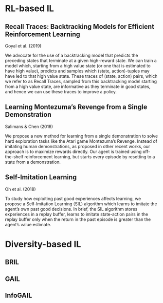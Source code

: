 # RL-based IL

## Recall Traces: Backtracking Models for Efficient Reinforcement Learning
Goyal et al. (2019)

We advocate for the use of a backtracking model that predicts the preceding states that terminate at a given high-reward state. We can train a model which, starting from a high value state (or one that is estimated to have high value), predicts and samples which (state, action)-tuples may have led to that high value state. These traces of (state, action) pairs, which we refer to as Recall Traces, sampled from this backtracking model starting from a high value state, are informative as they terminate in good states, and hence we can use these traces to improve a policy.

## Learning Montezuma’s Revenge from a Single Demonstration
Salimans & Chen (2018)

We propose a new method for learning from a single demonstration to solve hard exploration tasks like the Atari game Montezuma’s Revenge. Instead of imitating
human demonstrations, as proposed in other recent works, our approach is to maximize rewards directly. Our agent is trained using off-the-shelf reinforcement learning, but starts every episode by resetting to a state from a demonstration.

## Self-Imitation Learning
Oh et al. (2018)

To study how exploiting past good experiences affects learning, we propose a Self-Imitation Learning (SIL) algorithm which
learns to imitate the agent’s own past good decisions. In brief, the SIL algorithm stores experiences in a replay buffer,
learns to imitate state-action pairs in the replay buffer only when the return in the past episode is greater than the agent’s
value estimate. 

# Diversity-based IL

## BRIL

## GAIL

## InfoGAIL


